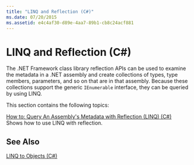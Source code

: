 ```yaml
---
title: "LINQ and Reflection (C#)"
ms.date: 07/20/2015
ms.assetid: e4c4af30-d89e-4aa7-89b1-cb8c24acf881
---
```

# LINQ and Reflection (C#)
The .NET Framework class library reflection APIs can be used to examine the metadata in a .NET assembly and create collections of types, type members, parameters, and so on that are in that assembly. Because these collections support the generic `IEnumerable` interface, they can be queried by using LINQ.  
  
 This section contains the following topics:  
  
 [How to: Query An Assembly's Metadata with Reflection (LINQ) (C#)](../../../../csharp/programming-guide/concepts/linq/how-to-query-an-assembly-s-metadata-with-reflection-linq.md)  
 Shows how to use LINQ with reflection.  
  
## See Also  
 [LINQ to Objects (C#)](../../../../csharp/programming-guide/concepts/linq/linq-to-objects.md)
